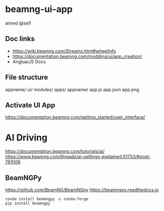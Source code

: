# beamng-ui-app
aimed @self

## Doc links
 - https://wiki.beamng.com/Streams.html#wheelInfo
 - https://documentation.beamng.com/modding/ui/app_creation/
 - AngluarJS Docs

## File structure
appname/
  ui/
    modules/
      apps/
        appname/
          app.js
          app.json
          app.png

## Activate UI App
https://documentation.beamng.com/getting_started/user_interface/

# AI Driving 
https://documentation.beamng.com/tutorials/ai/
https://www.beamng.com/threads/ai-settings-explained.51733/#post-781006

## BeamNGPy
https://github.com/BeamNG/BeamNGpy
https://beamngpy.readthedocs.io
```
conda install beamngpy -c conda-forge
pip install beamngpy
```
